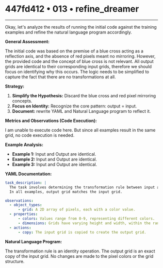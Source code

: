 # 447fd412 • 013 • refine_dreamer

---
Okay, let's analyze the results of running the initial code against the training examples and refine the natural language program accordingly.

**General Assessment:**

The initial code was based on the premise of a blue cross acting as a reflection axis, and the absence of red pixels meant no mirroring. However, the provided code and the concept of blue cross is not relevant. All output grids are identical to their corresponding input grids, therefore we should focus on identifying why this occurs. The logic needs to be simplified to capture the fact that there are no transformations at all.

**Strategy:**

1.  **Simplify the Hypothesis:** Discard the blue cross and red pixel mirroring concepts.
2.  **Focus on Identity:** Recognize the core pattern: output = input.
3.  **Document:** rewrite YAML and Natural Language program to reflect it.

**Metrics and Observations (Code Execution):**

I am unable to execute code here. But since all examples result in the same grid, no code execution is needed.

**Example Analysis:**

*   **Example 1:** Input and Output are identical.
*   **Example 2:** Input and Output are identical.
*   **Example 3:** Input and Output are identical.

**YAML Documentation:**

```yaml
task_description: |
  The task involves determining the transformation rule between input and output grids.
  In all examples, output grid matches the input grid.

observations:
  - object_types:
      - grid: A 2D array of pixels, each with a color value.
  - properties:
      - colors: Values range from 0-9, representing different colors.
      - dimensions: Grids have varying height and width, within the range 1x1 to 30x30.
  - actions:
      - copy: The input grid is copied to create the output grid.

```

**Natural Language Program:**

The transformation rule is an identity operation. The output grid is an exact copy of the input grid. No changes are made to the pixel colors or the grid structure.

